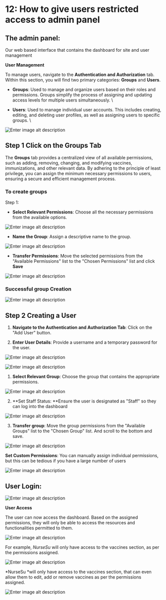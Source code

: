 # 12: How to give users restricted access to admin panel

## **The admin panel:**

Our web based interface that contains the dashboard for site and user management

**User Management**

To manage users, navigate to the **Authentication and Authorization** tab. Within this section, you will find two primary categories: **Groups** and **Users**.

- **Groups**: Used to manage and organize users based on their roles and permissions. Groups simplify the process of assigning and updating access levels for multiple users simultaneously. \

- **Users**: Used to manage individual user accounts. This includes creating, editing, and deleting user profiles, as well as assigning users to specific groups. \

![Enter image alt description](Images/1Yo_Image_1.png)

## Step 1 Click on the Groups Tab

The **Groups** tab provides a centralized view of all available permissions, such as adding, removing, changing, and modifying vaccines, immunizations, and other relevant data. By adhering to the principle of least privilege, you can assign the minimum necessary permissions to users, ensuring a secure and efficient management process.

### To create groups

Step 1:

- **Select Relevant Permissions**: Choose all the necessary permissions from the available options.

![Enter image alt description](Images/Jie_Image_2.png)

- **Name the Group**: Assign a descriptive name to the group.

![Enter image alt description](Images/WWX_Image_3.png)

- **Transfer Permissions**: Move the selected permissions from the "Available Permissions" list to the "Chosen Permissions" list and click **Save**

![Enter image alt description](Images/g7H_Image_4.png)

### Successful group Creation

![Enter image alt description](Images/oDf_Image_5.png)

##

## Step 2 Creating a User

1. **Navigate to the Authentication and Authorization Tab**: Click on the "Add User" button.

2. **Enter User Details**: Provide a username and a temporary password for the user.

![Enter image alt description](Images/OfK_Image_6.png)

![Enter image alt description](Images/IXg_Image_7.png)

1. **Select Relevant Group**: Choose the group that contains the appropriate permissions.

![Enter image alt description](Images/KyM_Image_8.png)

2. **Set Staff Status: **Ensure the user is designated as "Staff" so they can log into the dashboard

![Enter image alt description](Images/mAV_Image_9.png)

3. **Transfer group**: Move the group permissions from the "Available Groups" list to the "Chosen Group" list. And scroll to the bottom and save.

![Enter image alt description](Images/Kz0_Image_10.png)

**Set Custom Permissions**: You can manually assign individual permissions, but this can be tedious if you have a large number of users

![Enter image alt description](Images/Kdx_Image_11.png)

## **User Login**:

![Enter image alt description](Images/Mfy_Image_12.png)

**User Access**

The user can now access the dashboard. Based on the assigned permissions, they will only be able to access the resources and functionalities permitted to them.

![Enter image alt description](Images/Bn1_Image_13.png)

For example, _NurseSu_ will only have access to the vaccines section, as per the permissions assigned.

![Enter image alt description](Images/kWc_Image_14.png)

*NurseSu *will only have access to the vaccines section, that can even allow them to edit, add or remove vaccines as per the permissions assigned.

![Enter image alt description](Images/aGJ_Image_15.png)
